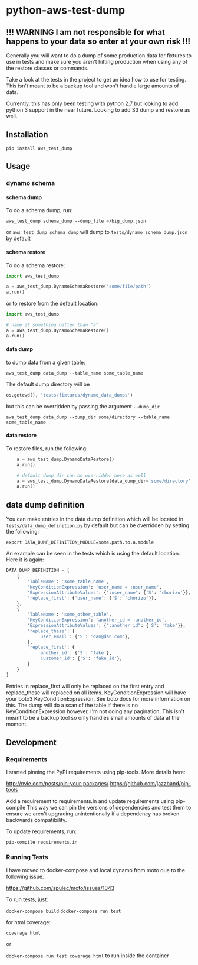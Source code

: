 # python-aws-test-dump

## !!! WARNING I am not responsible for what happens to your data so enter at your own risk !!!

Generally you will want to do a dump of some production data for fixtures to use in tests and make sure you aren't hitting production when using any of the restore classes or commands.

Take a look at the tests in the project to get an idea how to use for testing.  This isn't meant to be a backup tool and won't handle large amounts of data.

Currently, this has only been testing with python 2.7 but looking to add python 3 support in the near future.  Looking to add S3 dump and restore as well.

## Installation

`pip install aws_test_dump`

## Usage

### dynamo schema

#### schema dump

To do a schema dump, run:

`aws_test_dump schema_dump --dump_file ~/big_dump.json`

or `aws_test_dump schema_dump` will dump to `tests/dynamo_schema_dump.json` by default

#### schema restore

To do a schema restore:

```python
import aws_test_dump

a = aws_test_dump.DynamoSchemaRestore('some/file/path')
a.run()
```

or to restore from the default location:

```python
import aws_test_dump

# name it something better than "a"
a = aws_test_dump.DynamoSchemaRestore()
a.run()
```
#### data dump

to dump data from a given table:

`aws_test_dump data_dump --table_name some_table_name`

The default dump directory will be

```python
os.getcwd(), 'tests/fixtures/dynamo_data_dumps')
```
but this can be overridden by passing the argument `--dump_dir`

`aws_test_dump data_dump --dump_dir some/directory --table_name some_table_name`

#### data restore

To restore files, run the following:

```python
    a = aws_test_dump.DynamoDataRestore()
    a.run()

    # default dump dir can be overridden here as well
    a = aws_test_dump.DynamoDataRestore(data_dump_dir='some/directory')
    a.run()
```


## data dump definition
You can make entries in the data dump definition which will be located in `tests/data_dump_definition.py` by default but can be overridden by setting the following:

`export DATA_DUMP_DEFINITION_MODULE=some.path.to.a.module`

An example can be seen in the tests which is using the default location.  Here it is again:

```python
DATA_DUMP_DEFINITION = [
    {
        'TableName': 'some_table_name',
        'KeyConditionExpression': 'user_name = :user_name',
        'ExpressionAttributeValues': {":user_name": {'S': 'chorizo'}},
        'replace_first': {'user_name': {'S': 'chorizo'}},
    },
    {
        'TableName': 'some_other_table',
        'KeyConditionExpression': 'another_id = :another_id',
        'ExpressionAttributeValues': {":another_id": {'S': 'fake'}},
        'replace_these': {
            'user_email': {'S': 'dan@dan.com'},
        },
        'replace_first': {
            'another_id': {'S': 'fake'},
            'customer_id': {'S': 'fake_id'},
        }
    }
]
```

Entries in replace_first will only be replaced on the first entry and replace_these will replaced on all items.
KeyConditionExpression will have your boto3 KeyConditionExpression.  See boto docs for more information on this.
The dump will do a scan of the table if there is no KeyConditionExpression however, I'm not doing any pagination.  This isn't meant to be a backup tool so only handles small amounts of data at the moment.

## Development

### Requirements
I started pinning the PyPI requirements using pip-tools.  More details here:

http://nvie.com/posts/pin-your-packages/
https://github.com/jazzband/pip-tools

Add a requirement to requirements.in and update requirements using pip-compile
This way we can pin the versions of dependencies and test them to ensure we aren't upgrading unintentionally if a dependency has broken backwards compatibility.


To update requirements, run:

```
pip-compile requirements.in
```

### Running Tests

I have moved to docker-compose and local dynamo from moto due to the following issue.

https://github.com/spulec/moto/issues/1043


To run tests, just:

`docker-compose build`
`docker-compose run test`

for html coverage:

`coverage html`

or

`docker-compose run test coverage html` to run inside the container
